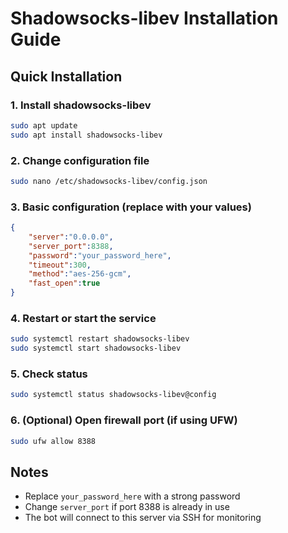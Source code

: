 # Shadowsocks-libev Installation Guide

## Quick Installation

### 1. Install shadowsocks-libev
```bash
sudo apt update
sudo apt install shadowsocks-libev
```

### 2. Change configuration file
```bash
sudo nano /etc/shadowsocks-libev/config.json
```

### 3. Basic configuration (replace with your values)
```json
{
    "server":"0.0.0.0",
    "server_port":8388,
    "password":"your_password_here",
    "timeout":300,
    "method":"aes-256-gcm",
    "fast_open":true
}
```

### 4. Restart or start the service
```bash
sudo systemctl restart shadowsocks-libev
sudo systemctl start shadowsocks-libev
```

### 5. Check status
```bash
sudo systemctl status shadowsocks-libev@config
```

### 6. (Optional) Open firewall port (if using UFW)
```bash
sudo ufw allow 8388
```

## Notes
- Replace `your_password_here` with a strong password
- Change `server_port` if port 8388 is already in use
- The bot will connect to this server via SSH for monitoring
